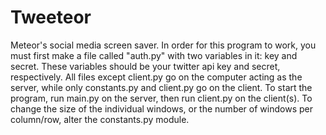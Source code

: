 Tweeteor
========

Meteor's social media screen saver.
In order for this program to work, you must first make a file called "auth.py" with two variables in it: key and secret. These variables should be your twitter api key and secret, respectively.
All files except client.py go on the computer acting as the server, while only constants.py and client.py go on the client.
To start the program, run main.py on the server, then run client.py on the client(s). 
To change the size of the individual windows, or the number of windows per column/row, alter the constants.py module.

